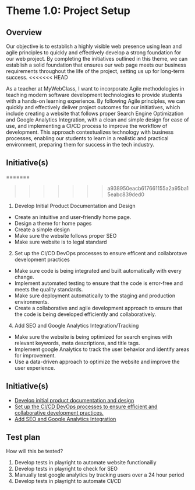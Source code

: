 # Theme 1.0: Project Setup
## Overview
Our objective is to establish a highly visible web presence using lean and agile principles to quickly and effectively
develop a strong foundation for our web project. By completing the initiatives outlined in this theme, we can establish a
solid foundation that ensures our web page meets our business requirements throughout the life of the project, setting
us up for long-term success.
<<<<<<< HEAD

As a teacher at MyWebClass, I want to incorporate Agile methodologies in teaching modern software development technologies to provide students with a hands-on learning experience. By following Agile principles, we can quickly and effectively deliver project outcomes for our initiatives, which include creating a website that follows proper Search Engine Optimization and Google Analytics Integration, with a clean and simple design for ease of use, and implementing a CI/CD process to improve the workflow of development. This approach contextualizes technology with business processes, enabling our students to learn in a realistic and practical environment, preparing them for success in the tech industry.
## Initiative(s)
=======
>>>>>>> a938950eacb617661155a2a95ba15eabc839ded0

 1. Develop Initial Product Documentation and Design
- Create an intuitive and user-friendly home page.
- Design a theme for home pages
- Create a simple design
- Make sure the website follows proper SEO
- Make sure website is to legal standard

 2. Set up the CI/CD DevOps processes to ensure efficent and collabrotave development practices
- Make sure code is being integrated and built automatically with every change.
- Implement automated testing to ensure that the code is error-free and meets the quality standards.
- Make sure deployment automatically to the staging and production environments.
- Create a collaborative and agile development approach to ensure that the code is being developed efficiently and collaboratively.

 4. Add SEO and Google Analytics Integration/Tracking
- Make sure the website is being optimized for search engines with relevant keywords, meta descriptions, and title tags.
- Implement google Analytics to track the user behavior and identify areas for improvement.
- Use a data-driven approach to optimize the website and improve the user experience.

## Initiative(s)

* [Develop initial product documentation and design](documentation/templates/theme/initiatives/initiative4.md)
* [Set up the CI/CD DevOps processes to ensure efficient and collaborative development practices.](documentation/templates/theme/initiatives/initiative3.md)
* [Add SEO and Google Analytics Integration](documentation/templates/theme/initiatives/initiative2.md)

## Test plan
How will this be tested?
 1. Develop tests in playright to automate website functionailiy
 2. Develop tests in playright to check for SEO
 3. Manually test google analytics by tracking users over a 24 hour period
 4. Develop tests in playright to automate CI/CD
